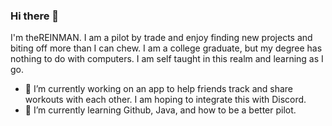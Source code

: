 ### Hi there 👋

I'm theREINMAN. I am a pilot by trade and enjoy finding new projects and biting off more than I can chew. I am a college graduate, but my degree has nothing to do with computers. I am self taught in this realm and learning as I go.


- 🔭 I’m currently working on an app to help friends track and share workouts with each other. I am hoping to integrate this with Discord.
- 🌱 I’m currently learning Github, Java, and how to be a better pilot.

<!--
**thereinman/thereinman** is a ✨ _special_ ✨ repository because its `README.md` (this file) appears on your GitHub profile.

Here are some ideas to get you started:


- 👯 I’m looking to collaborate on ...
- 🤔 I’m looking for help with ...
- 💬 Ask me about ...
- 📫 How to reach me: ...
- 😄 Pronouns: ...
- ⚡ Fun fact: ...
-->
